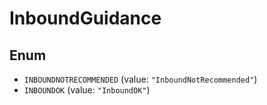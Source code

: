 # InboundGuidance

## Enum

* `INBOUNDNOTRECOMMENDED` (value: `"InboundNotRecommended"`)
* `INBOUNDOK` (value: `"InboundOK"`)
